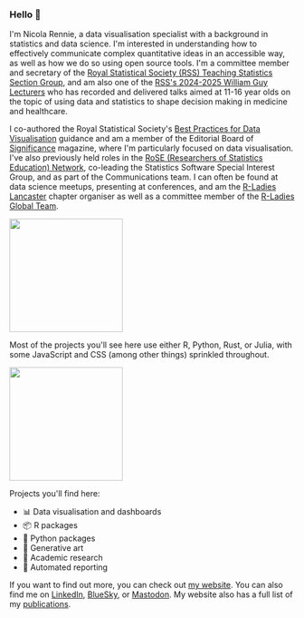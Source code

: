 ### Hello 👋

I'm Nicola Rennie, a data visualisation specialist with a background in statistics and data science. I'm interested in understanding how to effectively communicate complex quantitative ideas in an accessible way, as well as how we do so using open source tools. I'm a committee member and secretary of the [Royal Statistical Society (RSS) Teaching Statistics Section Group](https://rss.org.uk/membership/rss-groups-and-committees/sections/teaching-statistics/), and am also one of the [RSS's 2024-2025 William Guy Lecturers](https://rss.org.uk/policy-campaigns/policy-groups/education-policy-advisory-group/rss-william-guy-lecturers/william-guy-lecturers-2024-25/) who has recorded and delivered talks aimed at 11-16 year olds on the topic of using data and statistics to shape decision making in medicine and healthcare.

I co-authored the Royal Statistical Society's [Best Practices for Data Visualisation](https://rss.org.uk/datavisguide/) guidance and am a member of the Editorial Board of [Significance](https://significancemagazine.com/about/) magazine, where I'm particularly focused on data visualisation. I've also previously held roles in the [RoSE (Researchers of Statistics Education) Network](https://www.rose-network.org/about-us/meet-the-team/sig_leads), co-leading the Statistics Software Special Interest Group, and as part of the Communications team. I can often be found at data science meetups, presenting at conferences, and am the [R-Ladies Lancaster](https://www.meetup.com/rladies-lancaster/) chapter organiser as well as a committee member of the [R-Ladies Global Team](https://rladies.org/about-us/global-team/).

<img height=200 align="center" src="https://github-readme-stats.vercel.app/api?username=nrennie&theme=transparent" />

Most of the projects you'll see here use either R, Python, Rust, or Julia, with some JavaScript and CSS (among other things) sprinkled throughout.

<img height=200 align="center" src="https://github-readme-stats.vercel.app/api/top-langs/?username=nrennie&size_weight=0.5&count_weight=0.5&layout=compact&hide=javascript,css,scss,html,lua&theme=transparent&langs_count=8" />

Projects you'll find here:

- 📊 Data visualisation and dashboards
- 📦 R packages
- 🐍 Python packages
- 🎨 Generative art
- 🔬 Academic research
- 📝 Automated reporting

If you want to find out more, you can check out [my website](https://nrennie.rbind.io/). You can also find me on [LinkedIn](https://www.linkedin.com/in/nicola-rennie/), [BlueSky](https://bsky.app/profile/nrennie.bsky.social), or <a rel="me" href="https://fosstodon.org/@nrennie">Mastodon</a>. My website also has a full list of my [publications](https://nrennie.rbind.io/projects/publications/).
